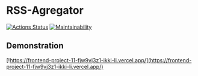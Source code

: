 # RSS-Agregator

[![Actions Status](https://github.com/ikki-li/frontend-project-46/workflows/Node-CI/badge.svg)](https://github.com/ikki-li/frontend-project-46/actions/workflows/nodejs.yml)
[![Maintainability](https://api.codeclimate.com/v1/badges/2cbd47b4b6dabacaab69/maintainability)](https://codeclimate.com/github/ikki-li/frontend-project-11/maintainability)


## Demonstration

[!https://frontend-project-11-fjw9vj3z1-ikki-li.vercel.app/](https://frontend-project-11-fjw9vj3z1-ikki-li.vercel.app/)
